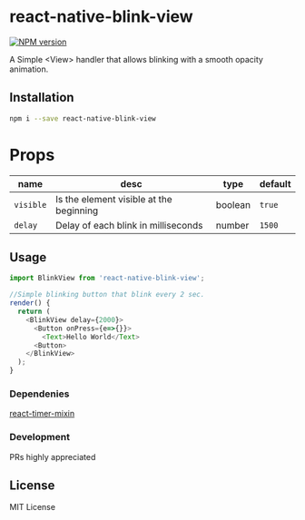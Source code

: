 # react-native-blink-view
[![NPM version](https://badge.fury.io/js/react-native-blink-view.svg)](http://badge.fury.io/js/react-native-blink-view)

A Simple &lt;View> handler that allows blinking with a smooth opacity animation.

## Installation
```sh
npm i --save react-native-blink-view
```

# Props
| name | desc | type | default
| --- | --- | --- | --- |
| `visible` | Is the element visible at the beginning | boolean | `true`
| `delay` | Delay of each blink in milliseconds  | number | `1500`


## Usage
```javascript
import BlinkView from 'react-native-blink-view';

//Simple blinking button that blink every 2 sec.
render() {
  return (
    <BlinkView delay={2000}>
      <Button onPress={e=>{}}>
        <Text>Hello World</Text>
      <Button>
    </BlinkView>
  );
}
```

### Dependenies
 [react-timer-mixin](https://github.com/reactjs/react-timer-mixin)
### Development

PRs highly appreciated

License
----
MIT License
